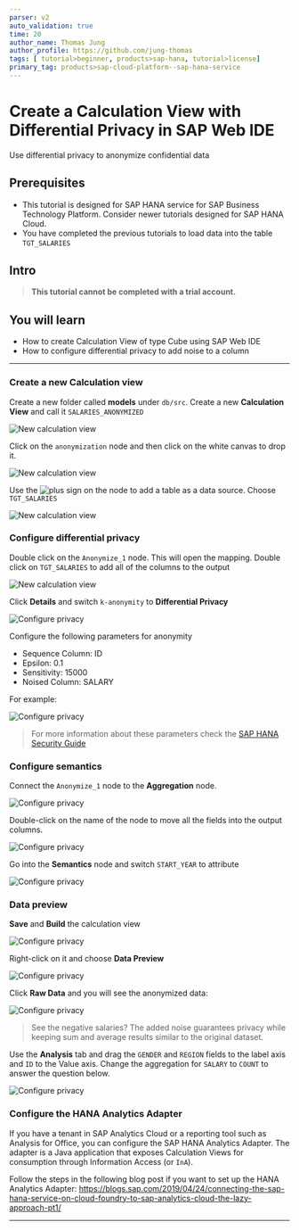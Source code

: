 ```yaml
---
parser: v2
auto_validation: true
time: 20
author_name: Thomas Jung
author_profile: https://github.com/jung-thomas
tags: [ tutorial>beginner, products>sap-hana, tutorial>license]
primary_tag: products>sap-cloud-platform--sap-hana-service
---
```


# Create a Calculation View with Differential Privacy in SAP Web IDE
<!-- description --> Use differential privacy to anonymize confidential data

## Prerequisites
 - This tutorial is designed for SAP HANA service for SAP Business Technology Platform. Consider newer tutorials designed for SAP HANA Cloud.
 - You have completed the previous tutorials to load data into the table `TGT_SALARIES`

## Intro
>**This tutorial cannot be completed with a trial account.**

## You will learn
  - How to create Calculation View of type Cube using SAP Web IDE
  - How to configure differential privacy to add noise to a column


---

### Create a new Calculation view


Create a new folder called **models** under `db/src`. Create a new **Calculation View** and call it `SALARIES_ANONYMIZED`

![New calculation view](1.png)

Click on the `anonymization` node and then click on the white canvas to drop it.

![New calculation view](2.png)

Use the ![plus sign](3.png) on the node to add a table as a data source. Choose `TGT_SALARIES`

![New calculation view](4.png)


### Configure differential privacy


Double click on the `Anonymize_1` node. This will open the mapping. Double click on `TGT_SALARIES` to add all of the columns to the output

![New calculation view](5.png)

Click **Details** and switch `k-anonymity` to **Differential Privacy**

![Configure privacy](6.png)

Configure the following parameters for anonymity

  - Sequence Column: ID
  - Epsilon: 0.1
  - Sensitivity: 15000
  - Noised Column: SALARY

For example:

![Configure privacy](7.png)

> For more information about these parameters check the [SAP HANA Security Guide](https://help.sap.com/viewer/b3ee5778bc2e4a089d3299b82ec762a7/latest/en-US/ace3f36bad754cc9bbfe2bf473fccf2f.html)



### Configure semantics


Connect the `Anonymize_1` node to the **Aggregation** node.

![Configure privacy](1.gif)

Double-click on the name of the node to move all the fields into the output columns.

![Configure privacy](8.png)

Go into the **Semantics** node and switch `START_YEAR` to attribute

![Configure privacy](12.png)


### Data preview


**Save** and **Build** the calculation view

![Configure privacy](9.png)

Right-click on it and choose **Data Preview**

![Configure privacy](10.png)

Click **Raw Data** and you will see the anonymized data:

![Configure privacy](11.png)

> See the negative salaries? The added noise guarantees privacy while keeping sum and average results similar to the original dataset.

Use the **Analysis** tab and drag the `GENDER` and `REGION` fields to the label axis and `ID` to the Value axis.
Change the aggregation for `SALARY` to `COUNT` to answer the question below.

![Configure privacy](14.png)




### Configure the HANA Analytics Adapter


If you have a tenant in SAP Analytics Cloud or a reporting tool such as Analysis for Office, you can configure the SAP HANA Analytics Adapter. The adapter is a Java application that exposes Calculation Views for consumption through Information Access (or `InA`).

Follow the steps in the following blog post if you want to set up the HANA Analytics Adapter: <https://blogs.sap.com/2019/04/24/connecting-the-sap-hana-service-on-cloud-foundry-to-sap-analytics-cloud-the-lazy-approach-pt1/>


---

